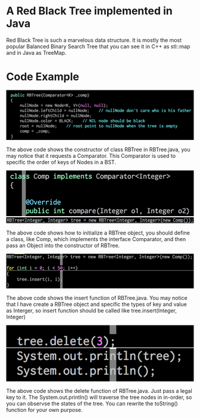 # A Red Black Tree implemented in Java

Red Black Tree is such a marvelous data structure. It is mostly the most popular Balanced Binary Search Tree that you can see it in C++ as stl::map and in Java as TreeMap.

# Code Example
![Alt text](https://github.com/lhCheung1991/RBTree/blob/master/constructor.png?raw=true "Optional Title")

The above code shows the constructor of class RBTree in RBTree.java, you may notice that it requests a Comparator. This Comparator is used to specific the order of keys of Nodes in a BST.

![Alt text](https://github.com/lhCheung1991/RBTree/blob/master/comp.png?raw=true "Optional Title")
![Alt text](https://github.com/lhCheung1991/RBTree/blob/master/init.png?raw=true "Optional Title")

The above code shows how to initialize a RBTree object, you should define a class, like Comp, which implements the interface Comparator,  and then pass an Object into the constructor of RBTree.

![Alt text](https://github.com/lhCheung1991/RBTree/blob/master/insert.png?raw=true "Optional Title")

The above code shows the insert function of RBTree.java. You may notice that I have create a RBTree object and specific the types of key and value as Interger, so insert function should be called like tree.insert(Integer, Integer)

![Alt text](https://github.com/lhCheung1991/RBTree/blob/master/delete.png?raw=true "Optional Title")

The above code shows the delete function of RBTree.java. Just pass a legal key to it. The System.out.println() will traverse the tree nodes in in-order, so you can observse the states of the tree. You can rewrite the toString() function for your own purpose.


